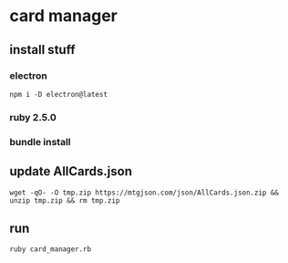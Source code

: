 # card manager

## install stuff

### electron

    npm i -D electron@latest

### ruby 2.5.0

### bundle install

## update AllCards.json

    wget -qO- -O tmp.zip https://mtgjson.com/json/AllCards.json.zip && unzip tmp.zip && rm tmp.zip

## run

    ruby card_manager.rb
